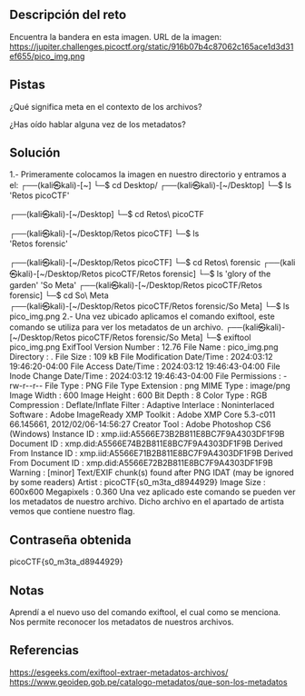 ## Descripción del reto
Encuentra la bandera en esta imagen.
URL de la imagen: https://jupiter.challenges.picoctf.org/static/916b07b4c87062c165ace1d3d31ef655/pico_img.png

## Pistas
¿Qué significa meta en el contexto de los archivos?

¿Has oído hablar alguna vez de los metadatos?
## Solución 
1.- Primeramente colocamos la imagen en nuestro directorio y entramos a el: 
┌──(kali㉿kali)-[~]
└─$ cd Desktop/
┌──(kali㉿kali)-[~/Desktop]
└─$ ls         
'Retos picoCTF'
 
┌──(kali㉿kali)-[~/Desktop]
└─$ cd Retos\ picoCTF 

┌──(kali㉿kali)-[~/Desktop/Retos picoCTF]
└─$ ls               
'Retos forensic'

┌──(kali㉿kali)-[~/Desktop/Retos picoCTF]
└─$ cd Retos\ forensic 
┌──(kali㉿kali)-[~/Desktop/Retos picoCTF/Retos forensic]
└─$ ls
'glory of the garden'  'So Meta'
  ┌──(kali㉿kali)-[~/Desktop/Retos picoCTF/Retos forensic]
└─$ cd So\ Meta       
┌──(kali㉿kali)-[~/Desktop/Retos picoCTF/Retos forensic/So Meta]
└─$ ls
pico_img.png
2.- Una vez ubicado aplicamos el comando 
exiftool, este comando se utiliza para ver los metadatos de un archivo.
┌──(kali㉿kali)-[~/Desktop/Retos picoCTF/Retos forensic/So Meta]
└─$ exiftool pico_img.png 
ExifTool Version Number         : 12.76
File Name                       : pico_img.png
Directory                       : .
File Size                       : 109 kB
File Modification Date/Time     : 2024:03:12 19:46:20-04:00
File Access Date/Time           : 2024:03:12 19:46:43-04:00
File Inode Change Date/Time     : 2024:03:12 19:46:43-04:00
File Permissions                : -rw-r--r--
File Type                       : PNG
File Type Extension             : png
MIME Type                       : image/png
Image Width                     : 600
Image Height                    : 600
Bit Depth                       : 8
Color Type                      : RGB
Compression                     : Deflate/Inflate
Filter                          : Adaptive
Interlace                       : Noninterlaced
Software                        : Adobe ImageReady
XMP Toolkit                     : Adobe XMP Core 5.3-c011 66.145661, 2012/02/06-14:56:27
Creator Tool                    : Adobe Photoshop CS6 (Windows)
Instance ID                     : xmp.iid:A5566E73B2B811E8BC7F9A4303DF1F9B
Document ID                     : xmp.did:A5566E74B2B811E8BC7F9A4303DF1F9B
Derived From Instance ID        : xmp.iid:A5566E71B2B811E8BC7F9A4303DF1F9B
Derived From Document ID        : xmp.did:A5566E72B2B811E8BC7F9A4303DF1F9B
Warning                         : [minor] Text/EXIF chunk(s) found after PNG IDAT (may be ignored by some readers)
Artist                          : picoCTF{s0_m3ta_d8944929}
Image Size                      : 600x600
Megapixels                      : 0.360
Una vez aplicado este comando se pueden ver los metadatos de nuestro archivo. Dicho archivo en el apartado de artista vemos que contiene nuestro flag. 
## Contraseña obtenida 
 picoCTF{s0_m3ta_d8944929}
## Notas 
Aprendí a el nuevo uso del comando exiftool, el cual como se menciona. Nos permite reconocer los metadatos de nuestros archivos.
## Referencias 
https://esgeeks.com/exiftool-extraer-metadatos-archivos/
https://www.geoidep.gob.pe/catalogo-metadatos/que-son-los-metadatos
